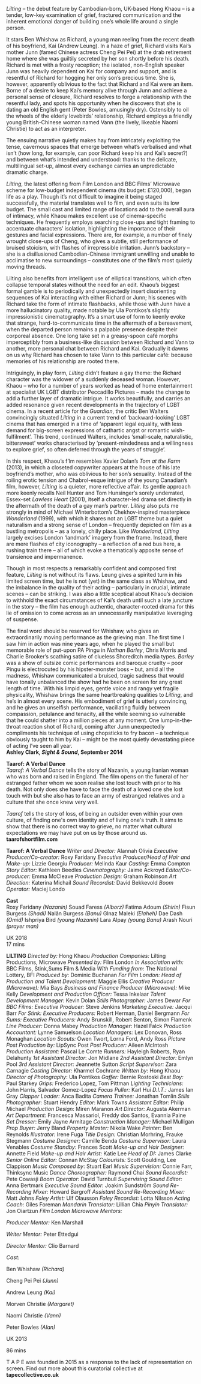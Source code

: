 
_Lilting_ – the debut feature by Cambodian-born, UK-based Hong Khaou – is a tender, low-key examination of grief, fractured communication and the inherent emotional danger of building one’s whole life around a single person.

It stars Ben Whishaw as Richard, a young man reeling from the recent death of his boyfriend, Kai (Andrew Leung). In a haze of grief, Richard visits Kai’s mother Junn (famed Chinese actress Cheng Pei Pei) at the drab retirement home where she was guiltily secreted by her son shortly before his death. Richard is met with a frosty reception; the isolated, non-English speaker Junn was heavily dependent on Kai for company and support, and is resentful of Richard for hogging her only son’s precious time. She is, however, apparently oblivious to the fact that Richard and Kai were an item. Borne of a desire to keep Kai’s memory alive through Junn and achieve a personal sense of closure, Richard resolves to forge a relationship with the resentful lady, and spots his opportunity when he discovers that she is dating an old English gent (Peter Bowles, amusingly dry). Ostensibly to oil the wheels of the elderly lovebirds’ relationship, Richard employs a friendly young British-Chinese woman named Vann (the lively, likeable Naomi Christie) to act as an interpreter.  

The ensuing narrative quietly makes hay from intricately exploiting the tense, cavernous spaces that emerge between what’s verbalised and what isn’t (how long, for example, can poor Richard keep his and Kai’s secret?) and between what’s intended and understood: thanks to the delicate, multilingual set-up, almost every exchange carries an unpredictable dramatic charge.

_Lilting_, the latest offering from Film London and BBC Films’ Microwave scheme for low-budget independent cinema (its budget: £120,000), began life as a play. Though it’s not difficult to imagine it being staged successfully, the material translates well to film, and even suits its low budget. The small cast and limited range of locations add to the overall aura of intimacy, while Khaou makes excellent use of cinema-specific techniques. He frequently employs searching close-ups and tight framing to accentuate characters’ isolation, highlighting the importance of their gestures and facial expressions. There are, for example, a number of finely wrought close-ups of Cheng, who gives a subtle, still performance of bruised stoicism, with flashes of irrepressible irritation. Junn’s backstory – she is a disillusioned Cambodian-Chinese immigrant unwilling and unable to acclimatise to new surroundings – constitutes one of the film’s most quietly moving threads.

Lilting also benefits from intelligent use of elliptical transitions, which often collapse temporal states without the need for an edit. Khaou’s biggest formal gamble is to periodically and unexpectedly insert disorienting sequences of Kai interacting with either Richard or Junn; his scenes with Richard take the form of intimate flashbacks, while those with Junn have a more hallucinatory quality, made notable by Ula Pontikos’s slightly impressionistic cinematography. It’s a smart use of form to keenly evoke that strange, hard-to-communicate time in the aftermath of a bereavement, when the departed person remains a palpable presence despite their corporeal absence. One long take set in a greasy-spoon café morphs imperceptibly from a business-like discussion between Richard and Vann to another, more personal chat between Richard and Kai. Gradually it dawns on us why Richard has chosen to take Vann to this particular café: because memories of his relationship are rooted there.

Intriguingly, in play form, _Lilting_ didn’t feature a gay theme: the Richard character was the widower of a suddenly deceased woman. However, Khaou – who for a number of years worked as head of home entertainment at specialist UK LGBT distributor Peccadillo Pictures – made the change to add a further layer of dramatic intrigue. It works beautifully, and carries an added resonance given recent developments in the trajectory of LGBT cinema. In a recent article for the _Guardian_, the critic Ben Walters convincingly situated _Lilting_ in a current trend of ‘backward-looking’ LGBT cinema that has emerged in a time of ‘apparent legal equality, with less demand for big-screen expressions of cathartic angst or romantic wish-fulfilment’. This trend, continued Walters, includes ‘small-scale, naturalistic, bittersweet’ works characterised by ‘present-mindedness and a willingness to explore grief, so often deferred through the years of struggle’.

In this respect, Khaou’s f’lm resembles Xavier Dolan’s _Tom at the Farm_ (2013), in which a closeted copywriter appears at the house of his late boyfriend’s mother, who was oblivious to her son’s sexuality. Instead of the roiling erotic tension and Chabrol-esque intrigue of the young Canadian’s film, however, _Lilting_ is a quieter, more reflective affair. Its gentle approach more keenly recalls Neil Hunter and Tom Hunsinger’s sorely underrated, Essex-set _Lawless Heart_ (2001), itself a character-led drama set directly in the aftermath of the death of a gay man’s partner. _Lilting_ also puts me strongly in mind of Michael Winterbottom’s Chekhov-inspired masterpiece _Wonderland_ (1999), with which it shares not an LGBT theme but a quiet naturalism and a strong sense of London – frequently depicted on film as a bustling metropolis – as a lonely, chilly place. Like _Wonderland_, _Lilting_ largely excises London ‘landmark’ imagery from the frame. Instead, there are mere flashes of city iconography – a reflection of a red bus here, a rushing train there – all of which evoke a thematically apposite sense of transience and impermanence.

Though in most respects a remarkably confident and composed first feature, _Lilting_ is not without its flaws. Leung gives a spirited turn in his limited screen time, but he is not (yet) in the same class as Whishaw, and the imbalance in the quality of their acting – particularly in crucial, intimate scenes – can be striking. I was also a little sceptical about Khaou’s decision to withhold the exact circumstances of Kai’s death until such a late juncture in the story – the film has enough authentic, character-rooted drama for this lie of omission to come across as an unnecessarily manipulative leveraging of suspense.

The final word should be reserved for Whishaw, who gives an extraordinarily moving performance as the grieving man. The first time I saw him in action was nine years ago, when he played the small but memorable role of put-upon PA Pingu in _Nathan Barley_, Chris Morris and Charlie Brooker’s scathing satire of clueless Shoreditch media types. _Barley_ was a show of outsize comic performances and baroque cruelty – poor Pingu is electrocuted by his hipster-monster boss – but, amid all the madness, Whishaw communicated a bruised, tragic sadness that would have tonally unbalanced the show had he been on screen for any great length of time. With his limpid eyes, gentle voice and rangy yet fragile physicality, Whishaw brings the same heartbreaking qualities to _Lilting_, and he’s in almost every scene. His embodiment of grief is utterly convincing, and he gives an unselfish performance, vacillating fluidly between compassion, petulance and tenacity, all the while seeming so vulnerable that he could shatter into a million pieces at any moment. One lump-in-the-throat reaction shot of Richard, coming after Junn unexpectedly compliments his technique of using chopsticks to fry bacon – a technique obviously taught to him by Kai – might be the most quietly devastating piece of acting I’ve seen all year.<br>
**Ashley Clark, _Sight & Sound_, September 2014**

**Taarof: A Verbal Dance**<br>
_Taarof: A Verbal Dance_ tells the story of Nazanin, a young Iranian woman who was born and raised in England. The film opens on the funeral of her estranged father whom we soon realise she lost touch with prior to his death. Not only does she have to face the death of a loved one she lost touch with but she also has to face an army of estranged relatives and a culture that she once knew very well.

_Taarof_ tells the story of loss, of being an outsider even within your own culture, of finding one's own identity and of living one's truth. It aims to show that there is no correct way to grieve, no matter what cultural expectations we may have put on us by those around us.<br>
**taarofshortfilm.com**

**Taarof: A Verbal Dance**
_Writer and Director:_ Alannah Olivia
_Executive Producer/Co-creator:_
Roxy Faridany
_Executive Producer/Head of Hair and Make-up:_ Lizzie Georgiu
_Producer:_ Melinda Kaur
_Casting:_ Emma Compton
_Story Editor:_ Kathleen Beedles
_Cinematography:_ Jaime Ackroyd
_Editor/Co-producer:_ Emma McCleave
_Production Design:_ Graham Robinson
_Art Direction:_ Katerina Michail
_Sound Recordist:_ David Bekkevold
_Boom Operator:_ Maciej Londo

**Cast**<br>
Roxy Faridany _(Nazanin)_
Souad Faress _(Alborz)_
Fatima Adoum _(Shirin)_
Fisun Burgess _(Shadi)_
Nalân Burgess _(Banu)_
Glnaz Maleki _(Elaheh)_
Dae Dash _(Omid)_
Ishpriya Bird _(young Nazanin)_
Lara Alpay _(young Banu)_
Arash Nouri _(prayer man)_

UK 2018<br>
17 mins<br>

**LILTING**
_Directed by:_ Hong Khaou
_Production Companies:_ Lilting Productions, Microwave
_Presented by:_ Film London
_In Association with:_ BBC Films, Stink,Sums Film & Media
_With Funding from:_ The National Lottery, BFI
_Produced by_: Dominic Buchanan
_For Film London:_
_Head of Production and Talent Development:_ Maggie Ellis
_Creative Producer (Microwave):_ Mia Bays
_Business and Finance Producer (Microwave):_ Mike Kelly
_Development and Production Officer:_ Tessa Inkelaar
_Talent Development Manager:_ Kevin Dolan
_Stills Photographer:_ James Dewar
_For BBC Films:_
_Executive Producer:_ Steve Jenkins
_Marketing Executive:_ Jacqui Barr
_For Stink:_
_Executive Producers:_ Robert Herman, Daniel Bergmann
_For Sums:_
_Executive Producers:_ Andy Brunskill, Robert Benton, Simon Flamenk
_Line Producer:_ Donna Mabey
_Production Manager_: Hazel Falck
_Production Accountant:_ Lynne Samuelson
_Location Managers:_ Lex Donovan, Ross Monaghan
_Location Scouts:_ Owen Twort, Lorna Ford, Andy Ross
_Picture Post Production by:_ LipSync Post
_Post Producer:_ Aileen McIntosh
_Production Assistant:_ Pascal Le Comte
_Runners:_ Hayleigh Roberts, Ryan Delahunty
_1st Assistant Director_: Jon Midlane
_2nd Assistant Director:_ Emlyn Pool
_3rd Assistant Director:_ Jeannette Sutton
_Script Supervisor:_ Zara Carnagie
_Casting Director:_ Kharmel Cochrane
_Written by_: Hong Khaou
_Director of Photography_: Ula Pontikos
_Gaffer:_ Bernie Rostoski
_Best Boy:_ Paul Starkey
_Grips:_ Frederico Lopez, Tom Pittman
_Lighting Technicians:_ John Harris, Salvador Gomez-Lopez
_Focus Puller:_ Karl Hui
_D.I.T.:_ James Ian Gray
_Clapper Loader:_ Anca Badita
_Camera Trainee:_ Jonathan Tomlin
_Stills Photographer_: Stuart Hendry
_Editor_: Mark Towns
_Assistant Editor:_ Philip Michael
_Production Design_: Miren Maranon
_Art Director:_ Augusta Akerman
_Art Department:_ Francesca Massariol, Freddy dos Santos, Evannia Paine
_Set Dresser_: Emily Jayne Armitage
_Construction Manager:_ Michael Mulligan
_Prop Buyer:_ Jerry Bland
_Property Master:_ Nikola Wake
_Painter:_ Ben Reynolds
_Illustrator:_ Irene Fuga
_Title Design:_ Christian Morhring,
Frauke Stegmann
_Costume Designer:_ Camille Benda
_Costume Supervisor:_ Laura Venables
_Costume Standby:_ Frances Scott
_Make-up and Hair Designer:_ Annette Field
_Make-up and Hair Artist:_ Katie Lee
_Head of DI:_ James Clarke
_Senior Online Editor:_ Connan McStay
_Colourists:_ Scott Goulding, Lee Clappison
_Music Composed by_: Stuart Earl
_Music Supervision:_ Connie Farr, Thinksync Music
_Dance Choreographer:_ Raymond Chai
_Sound Recordist:_ Pete Cowasji
_Boom Operator:_ David Turnbull
_Supervising Sound Editor:_ Anna Bertmark
_Executive Sound Editor_: Joakim Sundström
_Sound Re-Recording Mixer:_ Howard Bargroff
_Assistant Sound Re-Recording Mixer:_ Matt Johns
_Foley Artist:_ Ulf Olausson
_Foley Recordist:_ Lotta Nilsson
_Acting Coach:_ Giles Foreman
_Mandarin Translator:_ Lillian Chia
_Pinyin Translator:_ Jon Oiartzun
_Film London Microwave Mentors:_

_Producer Mentor:_ Ken Marshall

_Writer Mentor:_ Peter Ettedgui

_Director Mentor:_ Clio Barnard

_Cast:_

Ben Whishaw _(Richard)_

Cheng Pei Pei _(Junn)_

Andrew Leung _(Kai)_

Morven Christie _(Margaret)_

Naomi Christie _(Vann)_

Peter Bowles _(Alan)_

UK 2013

86 mins

T A P E was founded in 2015 as a response to the lack of representation on screen. Find out more about this curatorial collective at **tapecollective.co.uk**
<!--stackedit_data:
eyJoaXN0b3J5IjpbMTcxNjAzNTE4LC04Mzc3MzQ5NjhdfQ==
-->